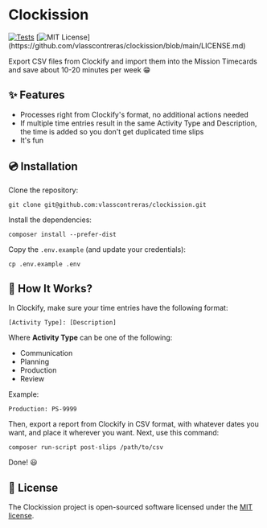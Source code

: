 # Clockission

[![Tests](https://github.com/vlasscontreras/clockission/actions/workflows/tests.yml/badge.svg)](https://github.com/vlasscontreras/clockission/actions/workflows/tests.yml)
[![MIT License](https://img.shields.io/apm/l/atomic-design-ui.svg?)](https://github.com/vlasscontreras/clockission/blob/main/LICENSE.md)

Export CSV files from Clockify and import them into the Mission Timecards and save about 10-20 minutes per week 😁

## ✨ Features

* Processes right from Clockify's format, no additional actions needed
* If multiple time entries result in the same Activity Type and Description, the time is added so you don't get duplicated time slips
* It's fun

## 💿 Installation

Clone the repository:

```shell
git clone git@github.com:vlasscontreras/clockission.git
```

Install the dependencies:

```shell
composer install --prefer-dist
```

Copy the `.env.example` (and update your credentials):

```shell
cp .env.example .env
```

## 🤔 How It Works?

In Clockify, make sure your time entries have the following format:

```
[Activity Type]: [Description]
```

Where **Activity Type** can be one of the following:

- Communication
- Planning
- Production
- Review

Example:

```
Production: PS-9999
```

Then, export a report from Clockify in CSV format, with whatever dates you want, and place it wherever you want. Next, use this command:

```shell
composer run-script post-slips /path/to/csv
```

Done! 😃

## 📄 License

The Clockission project is open-sourced software licensed under the [MIT license](LICENSE.md).
